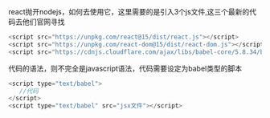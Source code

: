 react抛开nodejs，如何去使用它，这里需要的是引入3个js文件,这三个最新的代码去他们官网寻找
```javascript
<script src="https://unpkg.com/react@15/dist/react.js"></script>
<script src="https://unpkg.com/react-dom@15/dist/react-dom.js"></script>
<script src="https://cdnjs.cloudflare.com/ajax/libs/babel-core/5.8.34/browser.min.js"></script>
```
代码的语法，则不完全是javascript语法，代码需要设定为babel类型的脚本
```javascript
<script type="text/babel">
   //代码
</script>
<script type="text/babel" src="jsx文件"></script>
```
